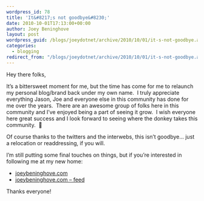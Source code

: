 ```yaml
---
wordpress_id: 78
title: 'It&#8217;s not goodbye&#8230;'
date: 2010-10-01T17:13:00+00:00
author: Joey Beninghove
layout: post
wordpress_guid: /blogs/joeydotnet/archive/2010/10/01/it-s-not-goodbye.aspx
categories:
  - blogging
redirect_from: "/blogs/joeydotnet/archive/2010/10/01/it-s-not-goodbye.aspx/"
---
```

Hey there folks,

It&#8217;s a bittersweet moment for me, but the time has come for me to relaunch my personal blog/brand back under my own name. &nbsp;I truly appreciate everything Jason, Joe and everyone else in this community has done for me over the years. &nbsp;There are an awesome group of folks here in this community and I&#8217;ve enjoyed being a part of seeing it grow. &nbsp;I wish everyone here great success and I look forward to seeing where the donkey takes this community. &nbsp;🙂

Of course thanks to the twitters and the interwebs, this isn&#8217;t goodbye&#8230; just a relocation or readdressing, if you will.

I&#8217;m still putting some final touches on things, but if you&#8217;re interested in following me at my new home:

  * [joeybeninghove.com](http://joeybeninghove.com)
  * [joeybeninghove.com &#8211; feed](http://feeds.feedburner.com/joeybeninghove)

<div>
  Thanks everyone!
</div></p>
